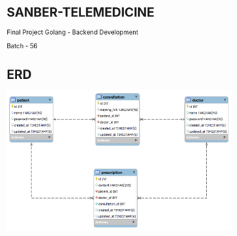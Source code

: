 # SANBER-TELEMEDICINE

Final Project Golang - Backend Development

Batch - 56

# ERD

![Alt text](images/erd.png)